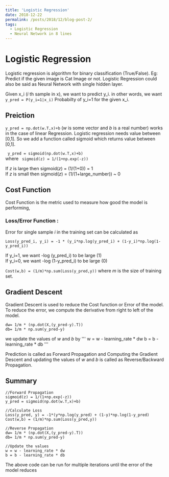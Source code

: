 ```yaml
---
title: 'Logistic Regression'
date: 2018-12-22
permalink: /posts/2018/12/blog-post-2/
tags:
  - Logistic Regression
  - Neural Network in 8 lines
---
```


# Logistic Regression
Logistic regression is algorithm for binary classification (True/False). Eg: Predict if the given image is Cat Image or not. Logistic Regression could also be said as Neural Network with single hidden layer.

Given x_i (*i* th sample in x), we want to predict y_i. in other words, we want  ```y_pred = P(y_i=1|x_i)```  Probabilty of y_i=1 for the given x_i.


## Preiction
``` y_pred = np.dot(w.T,x)+b ```
(*w* is some vector and *b* is a real number)
works in the case of linear Regression. Logistic regression needs value between [0,1]. So we add a function called sigmoid which returns value between [0,1].

```  y_pred = sigmoid(np.dot(w.T,x)+b) ``` <br>
where  ```  sigmoid(z) = 1/(1+np.exp(-z)) ```

If *z* is large then sigmoid(*z*) = (1/(1+0)) = 1 <br>
If *z* is small then sigmoid(*z*) = (1/(1+large_number)) ~ 0


## Cost Function
Cost Function is the metric used to measure how good the model is performing,

### Loss/Error Function :
Error for single sample *i* in the training set can be calculated as

 ```Loss(y_pred_i, y_i) = -1 * (y_i*np.log(y_pred_i) + (1-y_i)*np.log(1-y_pred_i)) ```

 If y_i=1, we want -log (y_pred_i) to be large (1) <br>
 If y_i=0, we want -log (1-y_pred_i) to be large (0) <br>

 ```Cost(w,b) = (1/m)*np.sum(Loss(y_pred,y))```
 where *m* is the size of training set.


## Gradient Descent
Gradient Descent is used to reduce the Cost function or Error of the model. To reduce the error, we compute the derivative from right to left of the model.

```
dw= 1/m * (np.dot(X,(y_pred-y).T))
db= 1/m * np.sum(y_pred-y)
```

we update the values of *w* and *b* by
'''
w = w - learning_rate * dw
b = b - learning_rate * db
'''

Prediction is called as Forward Propagation and Computing the Gradient Descent and updating the values of *w* and *b* is called as Reverse/Backward Propagation.

## Summary


```
//Forward Propagation
sigmoid(z) = 1/(1+np.exp(-z))
y_pred = sigmoid(np.dot(w.T,x)+b)

//Calculate Loss
Loss(y_pred, y) = -1*(y*np.log(y_pred) + (1-y)*np.log(1-y_pred)
Cost(w,b) = (1/m)*np.sum(Loss(y_pred,y))

//Reverse Propagation
dw= 1/m * (np.dot(X,(y_pred-y).T))
db= 1/m * np.sum(y_pred-y)

//Update the values
w = w - learning_rate * dw
b = b - learning_rate * db
```
The above code can be run for multiple iterations until the error of the model reduces
